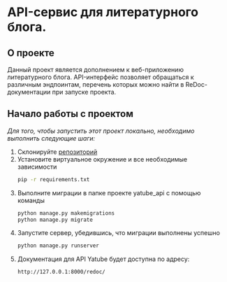 # API-сервис для литературного блога.

<!-- О проекте -->
## О проекте

Данный проект является дополнением к веб-приложению литературного блога. API-интерфейс позволяет обращаться к различным эндпоинтам, перечень которых можно найти в ReDoc-документации при запуске проекта.


<!-- Начало работы -->
## Начало работы с проектом

_Для того, чтобы запустить этот проект локально, необходимо выполнить следующие шаги:_ 

1. Склонируйте [репозиторий](https://github.com/KazakNi/api_final_yatube.git)
2. Установите виртуальное окружение и все необходимые зависимости
   ```sh
   pip -r requirements.txt
   ```
3. Выполните миграции в папке проекте yatube_api с помощью команды
   ```sh
   python manage.py makemigrations
   python manage.py migrate
   ```
4. Запустите сервер, убедившись, что миграции выполнены успешно
   ```sh
   python manage.py runserver
   ```
5. Документация для API Yatube будет доступна по адресу:
   ```sh
   http://127.0.0.1:8000/redoc/
   ```

